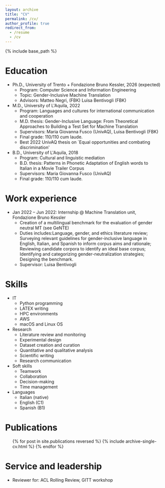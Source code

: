 ```yaml
---
layout: archive
title: "CV"
permalink: /cv/
author_profile: true
redirect_from:
  - /resume
  - /cv
---
```


{% include base_path %}

Education
======
* Ph.D., University of Trento + Fondazione Bruno Kessler, 2026 (expected)
  * Program: Computer Science and Information Engineering
  * Topic: Gender-Inclusive Machine Translation
  * Advisors: Matteo Negri, (FBK) Luisa Bentivogli (FBK)
* M.D., University of L'Aquila, 2022
  * Program: Languages and cultures for international communication and cooperation
  * M.D. thesis: Gender-Inclusive Language: From Theoretical Approaches to Building a Test Set for Machine Translation
  * Supervisors: Maria Giovanna Fusco (UnivAQ), Luisa Bentivogli (FBK)
  * Final grade: 110/110 cum laude.
  * Best 2022 UnivAQ thesis on `Equal opportunities and combating discrimination'
* B.D., University of L'Aquila, 2018
  * Program: Cultural and linguistic mediation
  * B.D. thesis: Patterns in Phonetic Adaptation of English words to Italian in a Movie Trailer Corpus
  * Supervisors: Maria Giovanna Fusco (UnivAQ)
  * Final grade: 110/110 cum laude.


Work experience
======
* Jan 2022 – Jun 2022: Internship @ Machine Translation unit, Fondazione Bruno Kessler
  * Creation of a multilingual benchmark for the evaluation of gender neutral MT (see GeNTE)
  * Duties includes:Language, gender, and ethics literature review; Surveying relevant guidelines for gender-inclusive language in English, Italian, and Spanish to inform corpus aims and rationale; Reviewing candidate corpora to identify an ideal base corpus; Identifying and categorizing gender-neutralization strategies; Designing the benchmark.
  * Supervisor: Luisa Bentivogli

  
Skills
======
* IT
  * Python programming
  * LATEX writing
  * HPC environments
  * AWS
  * macOS and Linux OS
* Research
  * Literature review and monitoring
  * Experimental design
  * Dataset creation and curation
  * Quantitative and qualitative analysis
  * Scientific writing
  * Research communication
* Soft skills
  * Teamwork
  * Collaboration
  * Decision-making
  * Time management
* Languages
  * Italian (native)
  * English (C1)
  * Spanish (B1)

Publications
======
  <ul>{% for post in site.publications reversed %}
    {% include archive-single-cv.html %}
  {% endfor %}</ul>
  
Service and leadership
======
* Reviewer for: ACL Rolling Review, GITT workshop
